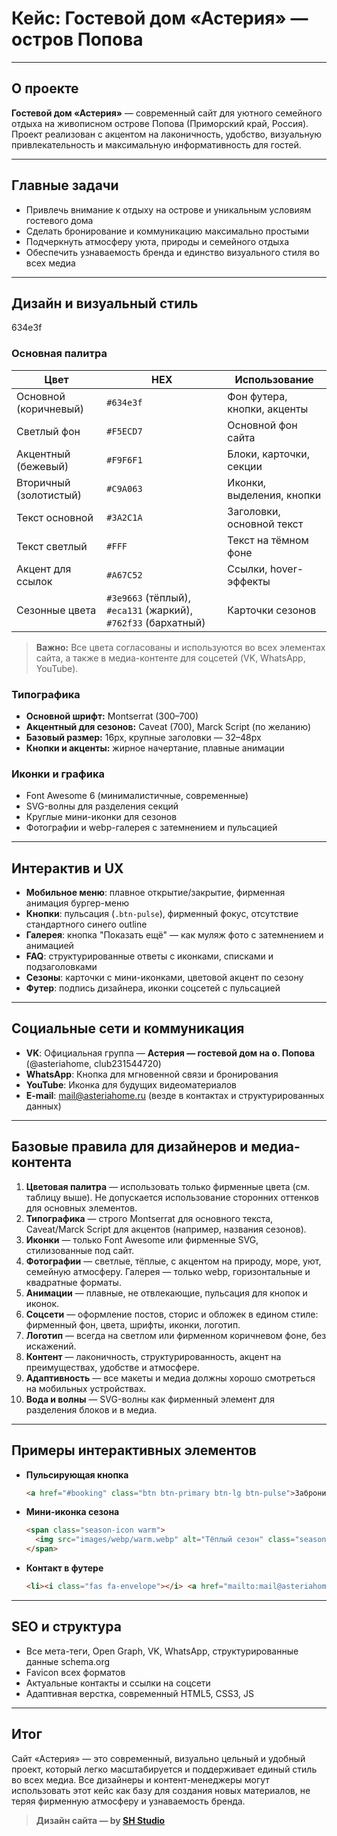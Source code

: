# Кейс: Гостевой дом «Астерия» — остров Попова

---

## О проекте

**Гостевой дом «Астерия»** — современный сайт для уютного семейного отдыха на живописном острове Попова (Приморский край, Россия). Проект реализован с акцентом на лаконичность, удобство, визуальную привлекательность и максимальную информативность для гостей.

---

## Главные задачи
- Привлечь внимание к отдыху на острове и уникальным условиям гостевого дома
- Сделать бронирование и коммуникацию максимально простыми
- Подчеркнуть атмосферу уюта, природы и семейного отдыха
- Обеспечить узнаваемость бренда и единство визуального стиля во всех медиа

---

## Дизайн и визуальный стиль
 634e3f
### Основная палитра

| Цвет                | HEX        | Использование                        |
|---------------------|------------|--------------------------------------|
| Основной (коричневый) | `#634e3f`  | Фон футера, кнопки, акценты          |
| Светлый фон         | `#F5ECD7`  | Основной фон сайта                   |
| Акцентный (бежевый) | `#F9F6F1`  | Блоки, карточки, секции              |
| Вторичный (золотистый) | `#C9A063`  | Иконки, выделения, кнопки            |
| Текст основной      | `#3A2C1A`  | Заголовки, основной текст            |
| Текст светлый       | `#FFF`     | Текст на тёмном фоне                 |
| Акцент для ссылок   | `#A67C52`  | Ссылки, hover-эффекты                |
| Сезонные цвета      | `#3e9663` (тёплый), `#eca131` (жаркий), `#762f33` (бархатный) | Карточки сезонов |

> **Важно:**
> Все цвета согласованы и используются во всех элементах сайта, а также в медиа-контенте для соцсетей (VK, WhatsApp, YouTube).

### Типографика
- **Основной шрифт:** Montserrat (300–700)
- **Акцентный для сезонов:** Caveat (700), Marck Script (по желанию)
- **Базовый размер:** 16px, крупные заголовки — 32–48px
- **Кнопки и акценты:** жирное начертание, плавные анимации

### Иконки и графика
- Font Awesome 6 (минималистичные, современные)
- SVG-волны для разделения секций
- Круглые мини-иконки для сезонов
- Фотографии и webp-галерея с затемнением и пульсацией

---

## Интерактив и UX
- **Мобильное меню**: плавное открытие/закрытие, фирменная анимация бургер-меню
- **Кнопки**: пульсация (`.btn-pulse`), фирменный фокус, отсутствие стандартного синего outline
- **Галерея**: кнопка "Показать ещё" — как муляж фото с затемнением и анимацией
- **FAQ**: структурированные ответы с иконками, списками и подзаголовками
- **Сезоны**: карточки с мини-иконками, цветовой акцент по сезону
- **Футер**: подпись дизайнера, иконки соцсетей с пульсацией

---

## Социальные сети и коммуникация
- **VK**: Официальная группа — **Астерия — гостевой дом на о. Попова** (@asteriahome, club231544720)
- **WhatsApp**: Кнопка для мгновенной связи и бронирования
- **YouTube**: Иконка для будущих видеоматериалов
- **E-mail**: mail@asteriahome.ru (везде в контактах и структурированных данных)

---

## Базовые правила для дизайнеров и медиа-контента

1. **Цветовая палитра** — использовать только фирменные цвета (см. таблицу выше). Не допускается использование сторонних оттенков для основных элементов.
2. **Типографика** — строго Montserrat для основного текста, Caveat/Marck Script для акцентов (например, названия сезонов).
3. **Иконки** — только Font Awesome или фирменные SVG, стилизованные под сайт.
4. **Фотографии** — светлые, тёплые, с акцентом на природу, море, уют, семейную атмосферу. Галерея — только webp, горизонтальные и квадратные форматы.
5. **Анимации** — плавные, не отвлекающие, пульсация для кнопок и иконок.
6. **Соцсети** — оформление постов, сторис и обложек в едином стиле: фирменный фон, цвета, шрифты, иконки, логотип.
7. **Логотип** — всегда на светлом или фирменном коричневом фоне, без искажений.
8. **Контент** — лаконичность, структурированность, акцент на преимуществах, удобстве и атмосфере.
9. **Адаптивность** — все макеты и медиа должны хорошо смотреться на мобильных устройствах.
10. **Вода и волны** — SVG-волны как фирменный элемент для разделения блоков и в медиа.

---

## Примеры интерактивных элементов

- **Пульсирующая кнопка**
  ```html
  <a href="#booking" class="btn btn-primary btn-lg btn-pulse">Забронировать</a>
  ```
- **Мини-иконка сезона**
  ```html
  <span class="season-icon warm">
    <img src="images/webp/warm.webp" alt="Тёплый сезон" class="season-img-icon">
  </span>
  ```
- **Контакт в футере**
  ```html
  <li><i class="fas fa-envelope"></i> <a href="mailto:mail@asteriahome.ru">mail@asteriahome.ru</a></li>
  ```

---

## SEO и структура
- Все мета-теги, Open Graph, VK, WhatsApp, структурированные данные schema.org
- Favicon всех форматов
- Актуальные контакты и ссылки на соцсети
- Адаптивная верстка, современный HTML5, CSS3, JS

---

## Итог

Сайт «Астерия» — это современный, визуально цельный и удобный проект, который легко масштабируется и поддерживает единый стиль во всех медиа. Все дизайнеры и контент-менеджеры могут использовать этот кейс как базу для создания новых материалов, не теряя фирменную атмосферу и узнаваемость бренда.

> **Дизайн сайта — by [SH Studio](https://www.shstudiodev.ru/)** 